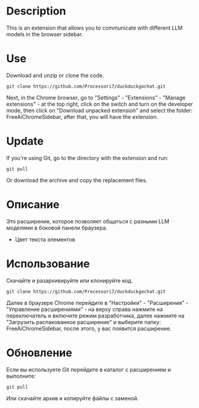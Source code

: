 # Description
This is an extension that allows you to communicate with different LLM models in the browser sidebar.  

# Use

Download and unzip or clone the code.
```
git clone https://github.com/Processori7/duckduckgochat.git
```
Next, in the Chrome browser, go to "Settings" - "Extensions" - "Manage extensions" - at the top right, click on the switch and turn on the developer mode, then click on "Download unpacked extension" and select the folder: FreeAiChromeSidebar, after that, you will have the extension.

# Update

If you're using Git, go to the directory with the extension and run:
```
git pull
```
Or download the archive and copy the replacement files.

# Описание 
Это расширение, которое позволяет общаться с разными LLM моделями в боковой панели браузера.  

- Цвет текста элементов  

# Использование 

Скачайте и разархивируйте или клонируйте код. 
```
git clone https://github.com/Processori7/duckduckgochat.git  
```
Далее в браузере Chrome перейдите в "Настройки" - "Расширения" - "Управление расширениями" - на верху справа нажмите на переключатель и включите режим разработчика, далее нажмите на "Загрузить распакованное расширение" и выберите папку: FreeAiChromeSidebar, после этого, у вас появится расширение.

# Обновление

Если вы используете Git перейдите в каталог с расширением и выполните:
```
git pull
```
Или скачайте архив и копируйте файлы с заменой.